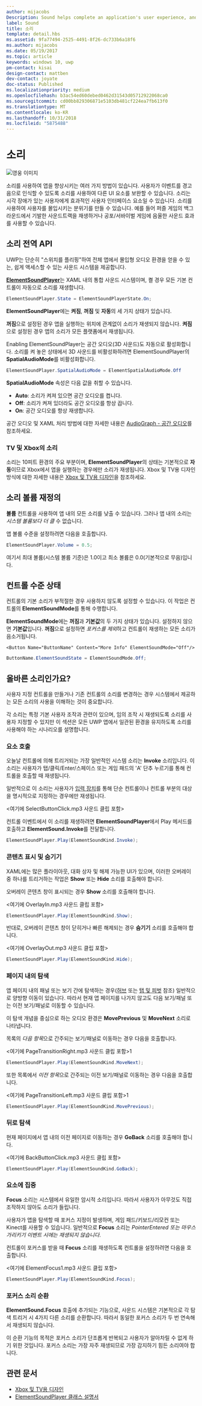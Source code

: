 ```yaml
---
author: mijacobs
Description: Sound helps complete an application's user experience, and gives them that extra audio edge they need to match the feel of Windows across all platforms.
label: Sound
title: 소리
template: detail.hbs
ms.assetid: 9fa77494-2525-4491-8f26-dc733b6a18f6
ms.author: mijacobs
ms.date: 05/19/2017
ms.topic: article
keywords: windows 10, uwp
pm-contact: kisai
design-contact: mattben
dev-contact: joyate
doc-status: Published
ms.localizationpriority: medium
ms.openlocfilehash: b3ac54ed60debed0462d31543d05712922068ca0
ms.sourcegitcommit: cd00bb829306871e5103db481cf224ea7fb613f0
ms.translationtype: MT
ms.contentlocale: ko-KR
ms.lasthandoff: 10/31/2018
ms.locfileid: "5875488"
---
```

# <a name="sound"></a>소리

![영웅 이미지](images/header-sound.svg)

소리를 사용하여 앱을 향상시키는 여러 가지 방법이 있습니다. 사용자가 이벤트를 경고음으로 인식할 수 있도록 소리를 사용하여 다른 UI 요소를 보완할 수 있습니다. 소리는 시각 장애가 있는 사용자에게 효과적인 사용자 인터페이스 요소일 수 있습니다. 소리를 사용하여 사용자를 몰입시키는 분위기를 만들 수 있습니다. 예를 들어 퍼즐 게임의 백그라운드에서 기발한 사운드트랙을 재생하거나 공포/서바이벌 게임에 음울한 사운드 효과를 사용할 수 있습니다.

## <a name="sound-global-api"></a>소리 전역 API

UWP는 단순히 "스위치를 플리핑"하여 전체 앱에서 몰입형 오디오 환경을 얻을 수 있는, 쉽게 액세스할 수 있는 사운드 시스템을 제공합니다.

[**ElementSoundPlayer**](https://docs.microsoft.com/en-us/uwp/api/windows.ui.xaml.elementsoundplayer)는 XAML 내의 통합 사운드 시스템이며, 켤 경우 모든 기본 컨트롤이 자동으로 소리를 재생합니다.
```C#
ElementSoundPlayer.State = ElementSoundPlayerState.On;
```
**ElementSoundPlayer**에는 **켜짐**, **꺼짐** 및 **자동**의 세 가지 상태가 있습니다.

**꺼짐**으로 설정된 경우 앱을 실행하는 위치에 관계없이 소리가 재생되지 않습니다. **켜짐**으로 설정된 경우 앱의 소리가 모든 플랫폼에서 재생됩니다.

Enabling ElementSoundPlayer는 공간 오디오(3D 사운드)도 자동으로 활성화합니다. 소리를 켜 놓은 상태에서 3D 사운드를 비활성화하려면 ElementSoundPlayer의 **SpatialAudioMode**를 비활성화합니다. 

```C#
ElementSoundPlayer.SpatialAudioMode = ElementSpatialAudioMode.Off
```

**SpatialAudioMode** 속성은 다음 값을 취할 수 있습니다. 
- **Auto**: 소리가 켜져 있으면 공간 오디오를 켭니다. 
- **Off**: 소리가 켜져 있더라도 공간 오디오를 항상 끕니다.
- **On**: 공간 오디오를 항상 재생합니다.

공간 오디오 및 XAML 처리 방법에 대한 자세한 내용은 [AudioGraph - 공간 오디오](/windows/uwp/audio-video-camera/audio-graphs#spatial-audio)를 참조하세요.

### <a name="sound-for-tv-and-xbox"></a>TV 및 Xbox의 소리

소리는 10피트 환경의 주요 부분이며, **ElementSoundPlayer**의 상태는 기본적으로 **자동**이므로 Xbox에서 앱을 실행하는 경우에만 소리가 재생됩니다.
Xbox 및 TV용 디자인 방식에 대한 자세한 내용은 [Xbox 및 TV용 디자인](http://go.microsoft.com/fwlink/?LinkId=760736)을 참조하세요.

## <a name="sound-volume-override"></a>소리 볼륨 재정의

**볼륨** 컨트롤을 사용하여 앱 내의 모든 소리를 낮출 수 있습니다. 그러나 앱 내의 소리는 *시스템 볼륨보다 더 클* 수 없습니다.

앱 볼륨 수준을 설정하려면 다음을 호출합니다.
```C#
ElementSoundPlayer.Volume = 0.5;
```
여기서 최대 볼륨(시스템 볼륨 기준)은 1.0이고 최소 볼륨은 0.0(기본적으로 무음)입니다.

## <a name="control-level-state"></a>컨트롤 수준 상태

컨트롤의 기본 소리가 부적절한 경우 사용하지 않도록 설정할 수 있습니다. 이 작업은 컨트롤의 **ElementSoundMode**를 통해 수행합니다.

**ElementSoundMode**에는 **꺼짐**과 **기본값**의 두 가지 상태가 있습니다. 설정하지 않으면 **기본값**입니다. **꺼짐**으로 설정하면 *포커스를 제외*하고 컨트롤이 재생하는 모든 소리가 음소거됩니다.

```XAML
<Button Name="ButtonName" Content="More Info" ElementSoundMode="Off"/>
```

```C#
ButtonName.ElementSoundState = ElementSoundMode.Off;
```

## <a name="is-this-the-right-sound"></a>올바른 소리인가요?

사용자 지정 컨트롤을 만들거나 기존 컨트롤의 소리를 변경하는 경우 시스템에서 제공하는 모든 소리의 사용을 이해하는 것이 중요합니다.

각 소리는 특정 기본 사용자 조작과 관련이 있으며, 임의 조작 시 재생되도록 소리를 사용자 지정할 수 있지만 이 섹션은 모든 UWP 앱에서 일관된 환경을 유지하도록 소리를 사용해야 하는 시나리오를 설명합니다.

### <a name="invoking-an-element"></a>요소 호출

오늘날 컨트롤에 의해 트리거되는 가장 일반적인 시스템 소리는 **Invoke** 소리입니다. 이 소리는 사용자가 탭/클릭/Enter/스페이스 또는 게임 패드의 'A' 단추 누르기를 통해 컨트롤을 호출할 때 재생됩니다.

일반적으로 이 소리는 사용자가 [입력 장치](../input/index.md)를 통해 단순 컨트롤이나 컨트롤 부분의 대상을 명시적으로 지정하는 경우에만 재생됩니다.

&lt;여기에 SelectButtonClick.mp3 사운드 클립 포함&gt;

컨트롤 이벤트에서 이 소리를 재생하려면 **ElementSoundPlayer**에서 Play 메서드를 호출하고 **ElementSound.Invoke**를 전달합니다.
```C#
ElementSoundPlayer.Play(ElementSoundKind.Invoke);
```

### <a name="showing--hiding-content"></a>콘텐츠 표시 및 숨기기

XAML에는 많은 플라이아웃, 대화 상자 및 해제 가능한 UI가 있으며, 이러한 오버레이 중 하나를 트리거하는 작업은 **Show** 또는 **Hide** 소리를 호출해야 합니다.

오버레이 콘텐츠 창이 표시되는 경우 **Show** 소리를 호출해야 합니다.

&lt;여기에 OverlayIn.mp3 사운드 클립 포함&gt;

```C#
ElementSoundPlayer.Play(ElementSoundKind.Show);
```
반대로, 오버레이 콘텐츠 창이 닫히거나 빠른 해제되는 경우 **숨기기** 소리를 호출해야 합니다.

&lt;여기에 OverlayOut.mp3 사운드 클립 포함&gt;

```C#
ElementSoundPlayer.Play(ElementSoundKind.Hide);
```
### <a name="navigation-within-a-page"></a>페이지 내의 탐색

앱 페이지 내의 패널 또는 보기 간에 탐색하는 경우([허브](../controls-and-patterns/hub.md) 또는 [탭 및 피벗](../controls-and-patterns/tabs-pivot.md) 참조) 일반적으로 양방향 이동이 있습니다. 따라서 현재 앱 페이지를 나가지 않고도 다음 보기/패널 또는 이전 보기/패널로 이동할 수 있습니다.

이 탐색 개념을 중심으로 하는 오디오 환경은 **MovePrevious** 및 **MoveNext** 소리로 나타냅니다.

목록의 *다음 항목*으로 간주되는 보기/패널로 이동하는 경우 다음을 호출합니다.

&lt;여기에 PageTransitionRight.mp3 사운드 클립 포함&gt;1

```C#
ElementSoundPlayer.Play(ElementSoundKind.MoveNext);
```
또한 목록에서 *이전 항목*으로 간주되는 이전 보기/패널로 이동하는 경우 다음을 호출합니다.

&lt;여기에 PageTransitionLeft.mp3 사운드 클립 포함&gt;1

```C#
ElementSoundPlayer.Play(ElementSoundKind.MovePrevious);
```
### <a name="back-navigation"></a>뒤로 탐색

현재 페이지에서 앱 내의 이전 페이지로 이동하는 경우 **GoBack** 소리를 호출해야 합니다.

&lt;여기에 BackButtonClick.mp3 사운드 클립 포함&gt;

```C#
ElementSoundPlayer.Play(ElementSoundKind.GoBack);
```
### <a name="focusing-on-an-element"></a>요소에 집중

**Focus** 소리는 시스템에서 유일한 암시적 소리입니다. 따라서 사용자가 아무것도 직접 조작하지 않아도 소리가 들립니다.

사용자가 앱을 탐색할 때 포커스 지정이 발생하며, 게임 패드/키보드/리모컨 또는 Kinect를 사용할 수 있습니다. 일반적으로 **Focus** 소리는 *PointerEntered 또는 마우스 가리키기 이벤트 시에는 재생되지 않습니다*.

컨트롤이 포커스를 받을 때 **Focus** 소리를 재생하도록 컨트롤을 설정하려면 다음을 호출합니다.

&lt;여기에 ElementFocus1.mp3 사운드 클립 포함&gt;

```C#
ElementSoundPlayer.Play(ElementSoundKind.Focus);
```
### <a name="cycling-focus-sounds"></a>포커스 소리 순환

**ElementSound.Focus** 호출에 추가되는 기능으로, 사운드 시스템은 기본적으로 각 탐색 트리거 시 4가지 다른 소리를 순환합니다. 따라서 동일한 포커스 소리가 두 번 연속해서 재생되지 않습니다.

이 순환 기능의 목적은 포커스 소리가 단조롭게 반복되고 사용자가 알아차릴 수 없게 하기 위한 것입니다. 포커스 소리는 가장 자주 재생되므로 가장 감지하기 힘든 소리여야 합니다.

## <a name="related-articles"></a>관련 문서

* [Xbox 및 TV용 디자인](http://go.microsoft.com/fwlink/?LinkId=760736)
* [ElementSoundPlayer 클래스 설명서](https://docs.microsoft.com/en-us/uwp/api/windows.ui.xaml.elementsoundplayer)
